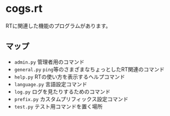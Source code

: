 # cogs.rt
RTに関連した機能のプログラムがあります。

## マップ
* `admin.py` 管理者用のコマンド
* `general.py` `ping`等のさまざまなちょっとしたRT関連のコマンド
* `help.py` RTの使い方を表示するヘルプコマンド
* `language.py` 言語設定コマンド
* `log.py` ログを見たりするためのコマンド
* `prefix.py` カスタムプリフィックス設定コマンド
* `test.py` テスト用コマンドを置く場所